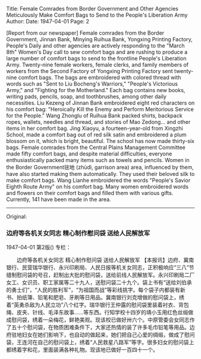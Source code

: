 Title: Female Comrades from Border Government and Other Agencies Meticulously Make Comfort Bags to Send to the People's Liberation Army
Author:
Date: 1947-04-01
Page: 2

[Report from our newspaper] Female comrades from the Border Government, Jinnan Bank, Minying Ruihua Bank, Yongxing Printing Factory, People's Daily and other agencies are actively responding to the "March 8th" Women's Day call to sew comfort bags and are rushing to produce a large number of comfort bags to send to the frontline People's Liberation Army. Twenty-nine female workers, female clerks, and family members of workers from the Second Factory of Yongxing Printing Factory sent twenty-nine comfort bags. The bags are embroidered with colored thread with words such as "Sent to Liu Bocheng's Warriors," "People's Victorious Army," and "Fighting for the Motherland." Each bag contains new books, writing pads, pencils, soap, and toothbrushes, among other daily necessities. Liu Kezeng of Jinnan Bank embroidered eight red characters on his comfort bag: "Heroically Kill the Enemy and Perform Meritorious Service for the People." Wang Zhonglu of Ruihua Bank packed shirts, backpack ropes, wallets, needles and thread, and stories of Mao Zedong... and other items in her comfort bag. Jing Xiaoyu, a fourteen-year-old from Xingzhi School, made a comfort bag out of red silk satin and embroidered a plum blossom on it, which is bright, beautiful. The school has now made thirty-six bags. Female comrades from the Central Plains Management Committee made fifty comfort bags, and despite material difficulties, everyone enthusiastically packed many items such as towels and pencils. Women in the Border Government驻地 (zhùdì, garrison area) area, influenced by them, have also started making them automatically. They used their beloved silk to make comfort bags. Wang Lianhe embroidered the words "People's Savior Eighth Route Army" on his comfort bag. Many women embroidered words and flowers on their comfort bags and filled them with various gifts. Currently, 141 have been made in the area.



<hr /> 

Original: 


### 边府等各机关女同志  精心制作慰问袋  送给人民解放军

1947-04-01
第2版()
专栏：

　　边府等各机关女同志
    精心制作慰问袋
    送给人民解放军
    【本报讯】边府、冀南银行、民营瑞华银行、永兴印刷局、人民日报等机关女同志，正积极响应“三八”节缝制慰问袋的号召，赶制出大批的慰问袋，送给前线人民解放军。永兴印刷局二厂女工、女识员、职工家属等二十九人，送慰问袋二十九个。袋上书有“送给刘伯承的勇士们”，“人民的胜利军”，“为祖国而战”等彩线挑字。每个袋子内都装有新书、拍纸簿、铅笔和肥皂、牙刷等日用品。冀南银行刘克增做的慰问袋上，绣着“英勇杀敌为人民立功”八个红字。瑞华银行王仲露的慰问袋里装着衬衣、背包绳、皮夹、针线、毛泽东故事……等东西。行知学校十四岁的靖小玉用红色丝缎做成慰问袋，绣着一朵梅花，鲜艳美观。现该校已做好卅六个。中原管委会女同志作了五十个慰问袋，在物质困难条件下，大家还热情的装了许多毛巾铅笔等用品。边府驻地妇女在她们影响下，也自动的做起来，她们把自己心爱的绸缎，做成了慰问袋，王连河在自己的慰问袋上，绣着“人民救星八路军”等字。很多妇女的慰问袋上都绣着字和花，里面装满各种礼物。现该地已做好一百四十一个。
